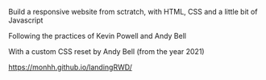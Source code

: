 Build a responsive website from sctratch, with HTML, CSS and a little bit of Javascript

Following the practices of Kevin Powell and Andy Bell

With a custom CSS reset by Andy Bell (from the year 2021)

https://monhh.github.io/landingRWD/
